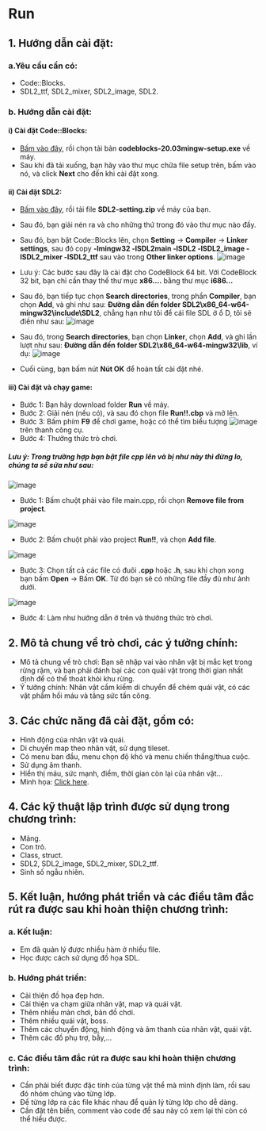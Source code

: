 # Run
## 1. Hướng dẫn cài đặt:

### a.Yêu cầu cần có:
* Code::Blocks.
* SDL2_ttf, SDL2_mixer, SDL2_image, SDL2.

### b. Hướng dẫn cài đặt:

#### i) Cài đặt Code::Blocks:

* [Bấm vào đây](http://www.codeblocks.org/downloads/binaries/#imagesoswindows48pnglogo-microsoft-windows), rồi chọn tải bản **codeblocks-20.03mingw-setup.exe** về máy.
* Sau khi đã tải xuống, bạn hãy vào thư mục chữa file setup trên, bấm vào nó, và click **Next** cho đến khi cài đặt xong.

#### ii) Cài đặt SDL2:

* [Bấm vào đây](https://bitly.com.vn/c7wowi), rồi tải file **SDL2-setting.zip** về máy của bạn.
* Sau đó, bạn giải nén ra và cho những thứ trong đó vào thư mục nào đấy.
* Sau đó, bạn bật Code::Blocks lên, chọn **Setting** -> **Compiler** -> **Linker settings**, sau đó copy **-lmingw32 -lSDL2main -lSDL2 -lSDL2_image
-lSDL2_mixer -lSDL2_ttf** sau vào trong **Other linker options**.
![image](https://user-images.githubusercontent.com/100293832/170075373-d5b8fbc1-4e0b-43b5-ba40-251208b89608.png)


* Lưu ý: Các bước sau đây là cài đặt cho CodeBlock 64 bit. Với CodeBlock 32 bit, bạn chỉ cần thay thế thư mục **x86….** bằng thư mục **i686…**

* Sau đó, bạn tiếp tục chọn **Search directories**, trong phần **Compiler**, bạn chọn **Add**, và ghi như sau: **Đường dẫn đến folder SDL2\x86_64-w64-mingw32\include\SDL2**, chẳng hạn như tôi để cái file SDL ở ổ D, tôi sẽ điền như sau:
![image](https://user-images.githubusercontent.com/100293832/170077564-94b973fe-3352-4b5c-b163-f1fd9419746a.png)
* Sau đó, trong **Search directories**, bạn chọn **Linker**, chọn **Add**, và ghi lần lượt như sau: **Đường dẫn đến folder SDL2\x86_64-w64-mingw32\lib**, ví dụ:
![image](https://user-images.githubusercontent.com/100293832/170078329-c5fc16d0-3ea4-4964-9f65-a2f0fca9caac.png)
* Cuối cùng, bạn bấm nút **Nút OK** để hoàn tất cài đặt nhé.


#### iii) Cài đặt và chạy game:
* Bước 1: Bạn hãy download folder **Run** về máy.
* Bước 2: Giải nén (nếu có), và sau đó chọn file **Run!!.cbp** và mở lên.
* Bước 3: Bấm phím **F9** để chơi game, hoặc có thể tìm biểu tượng ![image](https://user-images.githubusercontent.com/100293832/170079367-de773ca9-74a3-4016-ae2d-aeb3217f542c.png) trên thanh công cụ.
* Bước 4: Thưởng thức trò chơi.


##### Lưu ý: Trong trường hợp bạn bật file cpp lên và bị như này thì đừng lo, chúng ta sẽ sửa như sau:

![image](https://user-images.githubusercontent.com/100293832/170166857-2f0838e0-7854-4f4d-8be3-0d396bfaf9ff.png)


- Bước 1: Bấm chuột phải vào file main.cpp, rồi chọn **Remove file from project**.

![image](https://user-images.githubusercontent.com/100293832/170166901-9c5b434a-ee0d-4095-9194-e77209298fe0.png)


- Bước 2: Bấm chuột phải vào project **Run!!**, và chọn **Add file**.

![image](https://user-images.githubusercontent.com/100293832/170166935-2d8ed0ea-efd4-4bd7-806e-f16de090a1e9.png)

- Bước 3: Chọn tất cả các file có đuôi **.cpp** hoặc **.h**, sau khi chọn xong bạn bấm **Open** -> Bấm **OK**. Từ đó bạn sẽ có những file đầy đủ như ảnh dưới.

![image](https://user-images.githubusercontent.com/100293832/170167104-0bfa12ad-eb09-4d96-b83e-1a7c233a2b19.png)

- Bước 4: Làm như hướng dẫn ở trên và thưởng thức trò chơi.

## 2. Mô tả chung về trò chơi, các ý tưởng chính:
* Mô tả chung về trò chơi: Bạn sẽ nhập vai vào nhân vật bị mắc kẹt trong rừng rậm, và bạn phải đánh bại các con quái vật trong thời gian nhất định để có thể thoát khỏi khu rừng. 
* Ý tưởng chính: Nhân vật cầm kiếm di chuyển để chém quái vật, có các vật phẩm hồi máu và tăng sức tấn công.

## 3. Các chức năng đã cài đặt, gồm có:
* Hình động của nhân vật và quái.
* Di chuyển map theo nhân vật, sử dụng tileset.
* Có menu ban đầu, menu chọn độ khó và menu chiến thắng/thua cuộc.
* Sử dụng âm thanh.
* Hiển thị máu, sức mạnh, điểm, thời gian còn lại của nhân vật...
* Minh họa: [Click here](https://youtu.be/fJQcZ5sCVV0).

## 4. Các kỹ thuật lập trình được sử dụng trong chương trình:
* Mảng.
* Con trỏ.
* Class, struct.
* SDL2, SDL2_image, SDL2_mixer, SDL2_ttf.
* Sinh số ngẫu nhiên.

## 5. Kết luận, hướng phát triển và các điều tâm đắc rút ra được sau khi hoàn thiện chương trình:
### a. Kết luận:
* Em đã quản lý được nhiều hàm ở nhiều file.
* Học được cách sử dụng đồ họa SDL.
### b. Hướng phát triển:
* Cải thiện đồ họa đẹp hơn.
* Cải thiện va chạm giữa nhân vật, map và quái vật.
* Thêm nhiều màn chơi, bản đồ chơi.
* Thêm nhiều quái vật, boss.
* Thêm các chuyển động, hình động và âm thanh của nhân vật, quái vật.
* Thêm các đồ phụ trợ, bẫy,...
### c. Các điều tâm đắc rút ra được sau khi hoàn thiện chương trình:
* Cần phải biết được đặc tính của từng vật thể mà mình định làm, rồi sau đó nhóm chúng vào từng lớp.
* Để từng lớp ra các file khác nhau để quản lý từng lớp cho dễ dàng.
* Cần đặt tên biến, comment vào code để sau này có xem lại thì còn có thể hiểu được.
